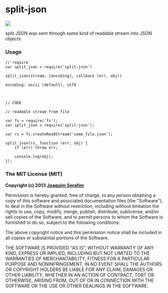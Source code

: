 # split-json

<a href="https://nodei.co/npm/split-json/"><img src="https://nodei.co/npm/split-json.png"></a>


split JSON was sent through some kind of readable stream into JSON objects


### Usage

    // require
    var split_json = require('split-json')
    
    split_json(stream, [encoding], callback (err, obj))
    
    encoding: ascii (default), utf8
    


    // CODE
    
    // readable stream from file
    
    var fs = require('fs');
    var split_json = require('split-json');
    
    var rs = fs.createReadStream('some_file.json');
    
    split_json(rs, function (err, obj) {
        if (err) throw err;
        
        console.log(obj);
    });
    
    
    




### The MIT License (MIT)

**Copyright (c) 2013 [Joaquim Serafim](http://joaquimserafim.pt)**

Permission is hereby granted, free of charge, to any person obtaining a copy
of this software and associated documentation files (the "Software"), to deal
in the Software without restriction, including without limitation the rights
to use, copy, modify, merge, publish, distribute, sublicense, and/or sell
copies of the Software, and to permit persons to whom the Software is
furnished to do so, subject to the following conditions:

The above copyright notice and this permission notice shall be included in
all copies or substantial portions of the Software.

THE SOFTWARE IS PROVIDED "AS IS", WITHOUT WARRANTY OF ANY KIND, EXPRESS OR
IMPLIED, INCLUDING BUT NOT LIMITED TO THE WARRANTIES OF MERCHANTABILITY,
FITNESS FOR A PARTICULAR PURPOSE AND NONINFRINGEMENT. IN NO EVENT SHALL THE
AUTHORS OR COPYRIGHT HOLDERS BE LIABLE FOR ANY CLAIM, DAMAGES OR OTHER
LIABILITY, WHETHER IN AN ACTION OF CONTRACT, TORT OR OTHERWISE, ARISING FROM,
OUT OF OR IN CONNECTION WITH THE SOFTWARE OR THE USE OR OTHER DEALINGS IN
THE SOFTWARE.